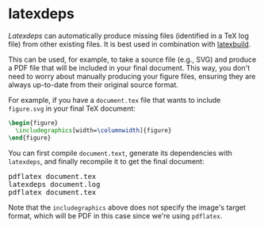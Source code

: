 # latexdeps

*Latexdeps* can automatically produce missing files (identified in a TeX log
file) from other existing files. It is best used in combination with
[latexbuild](https://github.com/llvilanova/latexbuild).

This can be used, for example, to take a source file (e.g., SVG) and produce a
PDF file that will be included in your final document.  This way, you don't need
to worry about manually producing your figure files, ensuring they are always
up-to-date from their original source format.

For example, if you have a ``document.tex`` file that wants to include
``figure.svg`` in your final TeX document:

```latex
\begin{figure}
  \includegraphics[width=\columnwidth]{figure}
\end{figure}
```

You can first compile ``document.text``, generate its dependencies with
``latexdeps``, and finally recompile it to get the final document:

<pre>
pdflatex document.tex
latexdeps document.log
pdflatex document.tex
</pre>

Note that the ``includegraphics`` above does not specify the image's target
format, which will be PDF in this case since we're using ``pdflatex``.

